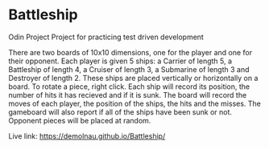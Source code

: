 # Battleship
Odin Project Project for practicing test driven development

There are two boards of 10x10 dimensions, one for the player and one for their opponent. Each player is given 5 ships: a Carrier of length 5, a Battleship of length 4, a Cruiser of length 3, a Submarine of length 3 and Destroyer of length 2. These ships are placed vertically or horizontally on a board. To rotate a piece, right click. Each ship will record its position, the number of hits it has recieved and if it is sunk. The board will record the moves of each player, the position of the ships, the hits and the misses. The gameboard will also report if all of the ships have been sunk or not. Opponent pieces will be placed at random.

Live link: https://demolnau.github.io/Battleship/